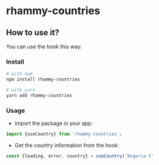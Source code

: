 # rhammy-countries

## How to use it?

You can use the hook this way:

### Install
```bash
# with npm
npm install rhammy-countries

# with yarn
yarn add rhammy-countries
```

### Usage

- Import the package in your app:
```js
import {useCountry} from 'rhammy-countries';
```
- Get the country information from the hook:
```js
const {loading, error, country} = useCountry('Nigeria')'
```